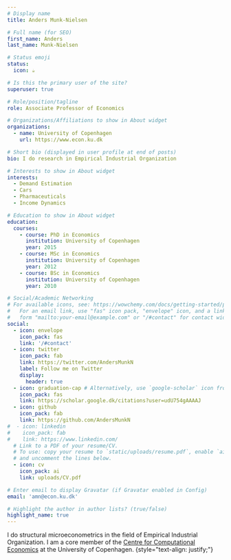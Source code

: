 ```yaml
---
# Display name
title: Anders Munk-Nielsen

# Full name (for SEO)
first_name: Anders
last_name: Munk-Nielsen

# Status emoji
status:
  icon: ☕️

# Is this the primary user of the site?
superuser: true

# Role/position/tagline
role: Associate Professor of Economics

# Organizations/Affiliations to show in About widget
organizations:
  - name: University of Copenhagen
    url: https://www.econ.ku.dk

# Short bio (displayed in user profile at end of posts)
bio: I do research in Empirical Industrial Organization

# Interests to show in About widget
interests:
  - Demand Estimation
  - Cars
  - Pharmaceuticals
  - Income Dynamics

# Education to show in About widget
education:
  courses:
    - course: PhD in Economics
      institution: University of Copenhagen
      year: 2015
    - course: MSc in Economics
      institution: University of Copenhagen
      year: 2012
    - course: BSc in Economics
      institution: University of Copenhagen
      year: 2010

# Social/Academic Networking
# For available icons, see: https://wowchemy.com/docs/getting-started/page-builder/#icons
#   For an email link, use "fas" icon pack, "envelope" icon, and a link in the
#   form "mailto:your-email@example.com" or "/#contact" for contact widget.
social:
  - icon: envelope
    icon_pack: fas
    link: '/#contact'
  - icon: twitter
    icon_pack: fab
    link: https://twitter.com/AndersMunkN
    label: Follow me on Twitter
    display:
      header: true
  - icon: graduation-cap # Alternatively, use `google-scholar` icon from `ai` icon pack
    icon_pack: fas
    link: https://scholar.google.dk/citations?user=udU754gAAAAJ
  - icon: github
    icon_pack: fab
    link: https://github.com/AndersMunkN
#  - icon: linkedin
#    icon_pack: fab
#    link: https://www.linkedin.com/
  # Link to a PDF of your resume/CV.
  # To use: copy your resume to `static/uploads/resume.pdf`, enable `ai` icons in `params.yaml`,
  # and uncomment the lines below.
  - icon: cv
    icon_pack: ai
    link: uploads/CV.pdf

# Enter email to display Gravatar (if Gravatar enabled in Config)
email: 'amn@econ.ku.dk'

# Highlight the author in author lists? (true/false)
highlight_name: true
---
```


I do structural microeconometrics in the field of Empirical Industrial Organization. I am a core member of the [Centre for Computational Economics](https://www.economics.ku.dk/research/ResearchCentres/cce/) at the University of Copenhagen. 
{style="text-align: justify;"}
